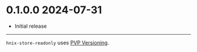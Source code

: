 # 0.1.0.0 2024-07-31

* Initial release

---

`hnix-store-readonly` uses [PVP Versioning][1].

[1]: https://pvp.haskell.org

